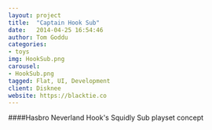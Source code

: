 ```yaml
---
layout: project
title:  "Captain Hook Sub"
date:   2014-04-25 16:54:46
author: Tom Goddu
categories:
- toys
img: HookSub.png
carousel:
- HookSub.png
tagged: Flat, UI, Development
client: Disknee
website: https://blacktie.co
---
```

####Hasbro Neverland Hook's Squidly Sub playset concept

